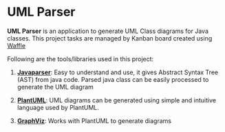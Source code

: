 # UML Parser

**UML Parser** is an application to generate UML Class diagrams for Java classes. This project tasks are managed by Kanban board created using [Waffle](https://waffle.io/)

Following are the tools/libraries used in this project:

1. **[Javaparser](http://javaparser.org/index.html)**: Easy to understand and use, it gives Abstract Syntax Tree (AST) from java code. Parsed java class can be easily processed to generate the UML diagram

2. **[PlantUML](http://plantuml.com/)**: UML diagrams can be generated using simple and intuitive language used by PlantUML. 

3. **[GraphViz](http://plantuml.com/graphviz-dot)**: Works with PlantUML to generate diagrams